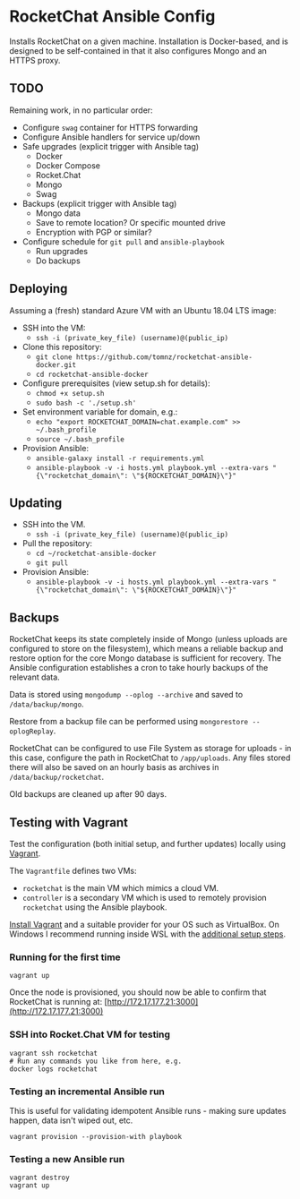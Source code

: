 # RocketChat Ansible Config

Installs RocketChat on a given machine. Installation is Docker-based, and is designed to be self-contained in that it also configures Mongo and an HTTPS proxy.

## TODO

Remaining work, in no particular order:

- Configure `swag` container for HTTPS forwarding
- Configure Ansible handlers for service up/down
- Safe upgrades (explicit trigger with Ansible tag)
  - Docker
  - Docker Compose
  - Rocket.Chat
  - Mongo
  - Swag
- Backups (explicit trigger with Ansible tag)
  - Mongo data
  - Save to remote location? Or specific mounted drive
  - Encryption with PGP or similar?
- Configure schedule for `git pull` and `ansible-playbook`
  - Run upgrades
  - Do backups

## Deploying

Assuming a (fresh) standard Azure VM with an Ubuntu 18.04 LTS image:

- SSH into the VM:
  - `ssh -i (private_key_file) (username)@(public_ip)`
- Clone this repository:
  - `git clone https://github.com/tomnz/rocketchat-ansible-docker.git`
  - `cd rocketchat-ansible-docker`
- Configure prerequisites (view setup.sh for details):
  - `chmod +x setup.sh`
  - `sudo bash -c './setup.sh'`
- Set environment variable for domain, e.g.:
  - `echo "export ROCKETCHAT_DOMAIN=chat.example.com" >> ~/.bash_profile`
  - `source ~/.bash_profile`
- Provision Ansible:
  - `ansible-galaxy install -r requirements.yml`
  - `ansible-playbook -v -i hosts.yml playbook.yml --extra-vars "{\"rocketchat_domain\": \"${ROCKETCHAT_DOMAIN}\"}"`

## Updating

- SSH into the VM.
  - `ssh -i (private_key_file) (username)@(public_ip)`
- Pull the repository:
  - `cd ~/rocketchat-ansible-docker`
  - `git pull`
- Provision Ansible:
  - `ansible-playbook -v -i hosts.yml playbook.yml --extra-vars "{\"rocketchat_domain\": \"${ROCKETCHAT_DOMAIN}\"}"`

## Backups

RocketChat keeps its state completely inside of Mongo (unless uploads are configured to store on the filesystem), which means a reliable backup and restore option for the core Mongo database is sufficient for recovery. The Ansible configuration establishes a cron to take hourly backups of the relevant data.

Data is stored using `mongodump --oplog --archive` and saved to `/data/backup/mongo`.

Restore from a backup file can be performed using `mongorestore --oplogReplay`.

RocketChat can be configured to use File System as storage for uploads - in this case, configure the path in RocketChat to `/app/uploads`. Any files stored there will also be saved on an hourly basis as archives in `/data/backup/rocketchat`.

Old backups are cleaned up after 90 days.

## Testing with Vagrant

Test the configuration (both initial setup, and further updates) locally using [Vagrant](https://www.vagrantup.com/).

The `Vagrantfile` defines two VMs:

- `rocketchat` is the main VM which mimics a cloud VM.
- `controller` is a secondary VM which is used to remotely provision `rocketchat` using the Ansible playbook.

[Install Vagrant](https://www.vagrantup.com/docs/installation) and a suitable provider for your OS such as VirtualBox. On Windows I recommend running inside WSL with the [additional setup steps](https://www.vagrantup.com/docs/other/wsl).

### Running for the first time

    vagrant up

Once the node is provisioned, you should now be able to confirm that RocketChat is running at: [http://172.17.177.21:3000](http://172.17.177.21:3000)

### SSH into Rocket.Chat VM for testing

    vagrant ssh rocketchat
    # Run any commands you like from here, e.g.
    docker logs rocketchat

### Testing an incremental Ansible run

This is useful for validating idempotent Ansible runs - making sure updates happen, data isn't wiped out, etc.

    vagrant provision --provision-with playbook

### Testing a new Ansible run

    vagrant destroy
    vagrant up
